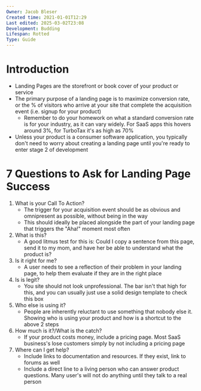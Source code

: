 ```yaml
---
Owner: Jacob Bleser
Created time: 2021-01-01T12:29
Last edited: 2025-03-02T23:08
Development: Budding
Lifespan: Rotted
Type: Guide
---
```

# Introduction
- Landing Pages are the storefront or book cover of your product or service
- The primary purpose of a landing page is to maximize conversion rate, or the % of visitors who arrive at your site that complete the acquisition event (i.e. signup for your product)
    - Remember to do your homework on what a standard conversion rate is for your industry, as it can vary widely. For SaaS apps this hovers around 3%, for TurboTax it's as high as 70%
- Unless your product is a consumer software application, you typically don't need to worry about creating a landing page until you're ready to enter stage 2 of development
# 7 Questions to Ask for Landing Page Success
1. What is your Call To Action?
    - The trigger for your acquisition event should be as obvious and omnipresent as possible, without being in the way
    - This should ideally be placed alongside the part of your landing page that triggers the "Aha!" moment most often
2. What is this?
    - A good litmus test for this is: Could I copy a sentence from this page, send it to my mom, and have her be able to understand what the product is?
3. Is it right for me?
    - A user needs to see a reflection of their problem in your landing page, to help them evaluate if they are in the right place
4. Is is legit?
    - You site should not look unprofessional. The bar isn't that high for this, and you can usually just use a solid design template to check this box
5. Who else is using it?
    - People are inherently reluctant to use something that nobody else it. Showing who is using your product and how is a shortcut to the above 2 steps
6. How much is it?/What is the catch?
    - If your product costs money, include a pricing page. Most SaaS business's lose customers simply by not including a pricing page
7. Where can I get help?
    - Include links to documentation and resources. If they exist, link to forums as well
    - Include a direct line to a living person who can answer product questions. Many user's will not do anything until they talk to a real person
